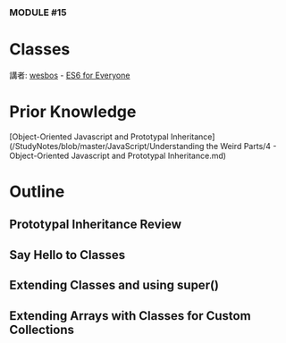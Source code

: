 ### MODULE #15
# Classes
講者: [wesbos](https://github.com/wesbos) - [ES6 for Everyone](https://es6.io/)

# Prior Knowledge
[Object-Oriented Javascript and Prototypal Inheritance](/StudyNotes/blob/master/JavaScript/Understanding the Weird Parts/4 - Object-Oriented Javascript and Prototypal Inheritance.md)

# Outline


## Prototypal Inheritance Review
## Say Hello to Classes
## Extending Classes and using super()
## Extending Arrays with Classes for Custom Collections

